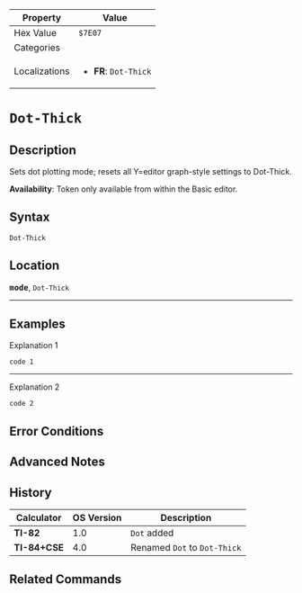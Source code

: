 | Property      | Value |
|---------------|-------|
| Hex Value     | `$7E07`|
| Categories    | <ul></ul> |
| Localizations | <ul><li><b>FR</b>: `Dot-Thick`</li></ul> |

# `Dot-Thick`

## Description
Sets dot plotting mode; resets all Y=editor graph-style settings to Dot-Thick.


<b>Availability</b>: Token only available from within the Basic editor.

## Syntax
`Dot-Thick`

## Location
<tt><kbd><b>mode</b></kbd></tt>, `Dot-Thick`
<hr>

## Examples

Explanation 1
```ti-basic
code 1
```
---
Explanation 2
```ti-basic
code 2
```

## Error Conditions


## Advanced Notes


## History
| Calculator | OS Version | Description |
|------------|------------|-------------|
| <b>TI-82</b> | 1.0 | `Dot` added |
| <b>TI-84+CSE</b> | 4.0 | Renamed `Dot` to `Dot-Thick`

## Related Commands

